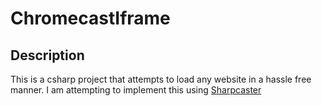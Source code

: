 # ChromecastIframe

## Description

This is a csharp project that attempts to load any website in a hassle free manner.
I am attempting to implement this using [Sharpcaster](https://github.com/Tapanila/SharpCaster)  
